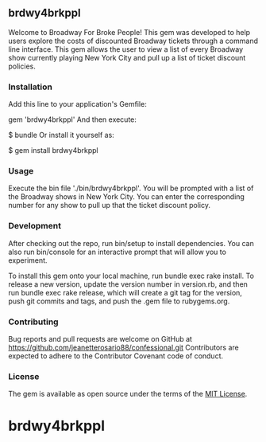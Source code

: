 ## brdwy4brkppl
Welcome to Broadway For Broke People! This gem was developed to help users explore the costs of discounted Broadway tickets through a command line interface. This gem allows the user to view a list of every Broadway show currently playing New York City and pull up a list of ticket discount policies.

### Installation
Add this line to your application's Gemfile:

gem 'brdwy4brkppl'
And then execute:

$ bundle
Or install it yourself as:

$ gem install brdwy4brkppl

### Usage
Execute the bin file './bin/brdwy4brkppl'. You will be prompted with a list of the Broadway shows in New York City. You can enter the corresponding number for any show to pull up that the ticket discount policy.

### Development
After checking out the repo, run bin/setup to install dependencies. You can also run bin/console for an interactive prompt that will allow you to experiment.

To install this gem onto your local machine, run bundle exec rake install. To release a new version, update the version number in version.rb, and then run bundle exec rake release, which will create a git tag for the version, push git commits and tags, and push the .gem file to rubygems.org.

### Contributing

Bug reports and pull requests are welcome on GitHub at https://github.com/jeanetterosario88/confessional.git Contributors are expected to adhere to the Contributor Covenant code of conduct.

### License

The gem is available as open source under the terms of the [MIT License](https://opensource.org/licenses/MIT).

# brdwy4brkppl
